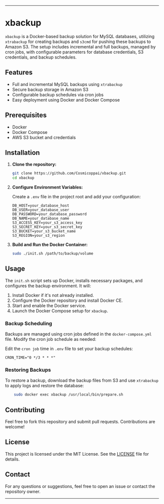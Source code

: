 
---

# xbackup

`xbackup` is a Docker-based backup solution for MySQL databases, utilizing `xtrabackup` for creating backups and `s3cmd` for pushing these backups to Amazon S3. The setup includes incremental and full backups, managed by cron jobs, with configurable parameters for database credentials, S3 credentials, and backup schedules.

## Features

- Full and incremental MySQL backups using `xtrabackup`
- Secure backup storage in Amazon S3
- Configurable backup schedules via cron jobs
- Easy deployment using Docker and Docker Compose

## Prerequisites

- Docker
- Docker Compose
- AWS S3 bucket and credentials

## Installation

1. **Clone the repository:**

    ```bash
    git clone https://github.com/Cosmicoppai/xbackup.git
    cd xbackup
    ```

2. **Configure Environment Variables:**

    Create a `.env` file in the project root and add your configuration:

    ```env
    DB_HOST=your_database_host
    DB_USER=your_database_user
    DB_PASSWORD=your_database_password
    DB_NAME=your_database_name
    S3_ACCESS_KEY=your_s3_access_key
    S3_SECRET_KEY=your_s3_secret_key
    S3_BUCKET=your_s3_bucket_name
    S3_REGION=your_s3_region
    ```

3. **Build and Run the Docker Container:**

    ```bash
    sudo ./init.sh /path/to/backup/volume
    ```

## Usage

The `init.sh` script sets up Docker, installs necessary packages, and configures the backup environment. It will:

1. Install Docker if it's not already installed.
2. Configure the Docker repository and install Docker CE.
3. Start and enable the Docker service.
4. Launch the Docker Compose setup for `xbackup`.

### Backup Scheduling

Backups are managed using cron jobs defined in the `docker-compose.yml` file. Modify the cron job schedule as needed:

Edit the `cron job` time in `.env` file to set your backup schedules:

```cron
CRON_TIME="0 */3 * * *"
```

### Restoring Backups

To restore a backup, download the backup files from S3 and use `xtrabackup` to apply logs and restore the database:

```bash
    sudo docker exec xbackup /usr/local/bin/prepare.sh
```

## Contributing

Feel free to fork this repository and submit pull requests. Contributions are welcome!

## License

This project is licensed under the MIT License. See the [LICENSE](LICENSE) file for details.

## Contact

For any questions or suggestions, feel free to open an issue or contact the repository owner.

---